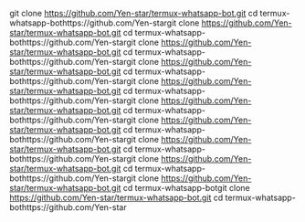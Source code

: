 git clone https://github.com/Yen-star/termux-whatsapp-bot.git
cd termux-whatsapp-bothttps://github.com/Yen-stargit clone https://github.com/Yen-star/termux-whatsapp-bot.git
cd termux-whatsapp-bothttps://github.com/Yen-stargit clone https://github.com/Yen-star/termux-whatsapp-bot.git
cd termux-whatsapp-bothttps://github.com/Yen-stargit clone https://github.com/Yen-star/termux-whatsapp-bot.git
cd termux-whatsapp-bothttps://github.com/Yen-stargit clone https://github.com/Yen-star/termux-whatsapp-bot.git
cd termux-whatsapp-bothttps://github.com/Yen-stargit clone https://github.com/Yen-star/termux-whatsapp-bot.git
cd termux-whatsapp-bothttps://github.com/Yen-stargit clone https://github.com/Yen-star/termux-whatsapp-bot.git
cd termux-whatsapp-bothttps://github.com/Yen-stargit clone https://github.com/Yen-star/termux-whatsapp-bot.git
cd termux-whatsapp-bothttps://github.com/Yen-stargit clone https://github.com/Yen-star/termux-whatsapp-bot.git
cd termux-whatsapp-bothttps://github.com/Yen-stargit clone https://github.com/Yen-star/termux-whatsapp-bot.git
cd termux-whatsapp-botgit clone https://github.com/Yen-star/termux-whatsapp-bot.git
cd termux-whatsapp-bothttps://github.com/Yen-star